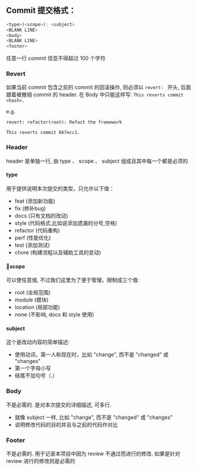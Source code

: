 ## Commit 提交格式：
``` js
<type>(<scope>): <subject>
<BLANK LINE>
<body>
<BLANK LINE>
<footer>
```

任意一行 commit 信息不得超过 100 个字符


### Revert
如果当前 commit 包含之前的 commit 的回滚操作, 则必须以 `revert: ` 开头, 后面跟着被撤销 commit 的 header. 在 Body 中只能这样写: `This reverts commit <hash>.`

e.g.

```
revert: refactor(root): Refact the framework

This reverts commit 667ecc1.
```


###  Header
header 是单独一行, 由 type 、 scope 、 subject 组成且其中每一个都是必须的

#### type 
用于提供说明本次提交的类型，只允许以下值：
+ feat (添加新功能)
+ fix (修补bug)
+ docs (只有文档的改动)
+ style (代码格式,比如说添加遗漏的分号,空格)
+ refactor (代码重构)
+ perf (性能优化)
+ test (添加测试)
+ chore (构建流程以及辅助工具的变动)

#### scope
可以使任意值, 不过我们这里为了便于管理，限制成三个值:
+ root (全局范围)
+ module (模块)
+ location (局部功能)
+ none (不影响, docs 和 style 使用)

#### subject
这个是改动内容的简单描述:
+ 使用动词，第一人称现在时，比如 "change", 而不是 "changed" 或 "changes"
+ 第一个字母小写
+ 结尾不加句号（.）

### Body
不是必需的. 是对本次提交的详细描述, 可多行. 
+ 就像 subject 一样, 比如 "change", 而不是 "changed" 或 "changes"
+ 说明修改代码的目的并且与之前的代码作对比

### Footer
不是必需的. 用于记录本项目中因为 review 不通过而进行的修改. 如果是针对 review 进行的修改则是必需的



